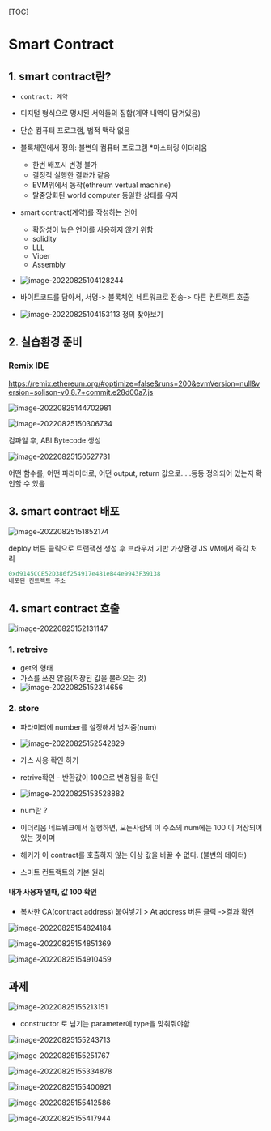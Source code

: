 [TOC]

# Smart Contract

## 1. smart contract란?

- `contract: 계약`

- 디지털 형식으로 명시된 서약들의 집합(계약 내역이 담겨있음)

- 단순 컴퓨터 프로그램, 법적 맥락 없음

- 블록체인에서 정의: 불변의 컴퓨터 프로그램 *마스터링 이더리움

  - 한번 배포시 변경 불가
  - 결정적 실행한 결과가 같음
  - EVM위에서 동작(ethreum vertual machine)
  - 탈중앙화된 world computer 동일한 상태를 유지

- smart contract(계약)를 작성하는 언어

  - 확장성이 높은 언어를 사용하지 않기 위함
  - solidity
  - LLL
  - Viper
  - Assembly

- ![image-20220825104128244](images/image-20220825104128244.png) 

- 바이트코드를 담아서, 서명-> 블록체인 네트워크로 전송-> 다른 컨트랙트 호출

- ![image-20220825104153113](images/image-20220825104153113.png) 정의 찾아보기

  

## 2. 실습환경 준비

### Remix IDE

https://remix.ethereum.org/#optimize=false&runs=200&evmVersion=null&version=soljson-v0.8.7+commit.e28d00a7.js

![image-20220825144702981](images/image-20220825144702981.png) 

![image-20220825150306734](images/image-20220825150306734.png) 

컴파일 후, ABI Bytecode 생성

![image-20220825150527731](images/image-20220825150527731.png) 

어떤 함수를, 어떤 파라미터로, 어떤 output, return 값으로.....등등 정의되어 있는지 확인할 수 있음

## 3. smart contract 배포

![image-20220825151852174](images/image-20220825151852174.png) 

deploy 버튼 클릭으로 트랜잭션 생성 후 브라우저 기반 가상환경 JS VM에서 즉각 처리

```js
0xd9145CCE52D386f254917e481eB44e9943F39138
배포된 컨트랙트 주소
```



## 4. smart contract 호출

![image-20220825152131147](images/image-20220825152131147.png) 

### 1. retreive 

- get의 형태
- 가스를 쓰진 않음(저장된 값을 불러오는 것)
- ![image-20220825152314656](images/image-20220825152314656.png) 

### 2. store

- 파라미터에 number를 설정해서 넘겨줌(num)
- ![image-20220825152542829](images/image-20220825152542829.png) 

- 가스 사용 확인 하기
- retrive확인 - 반환값이 100으로 변경됨을 확인
- ![image-20220825153528882](images/image-20220825153528882.png) 
-  num란 ?
  - 이더리움 네트워크에서 실행하면, 모든사람의 이 주소의 num에는 100 이 저장되어 있는 것이며 
  - 해커가 이 contract를 호출하지 않는 이상 값을 바꿀 수 없다. (불변의 데이터)
  - 스마트 컨트랙트의 기본 원리





#### 내가 사용자 일때, 값 100 확인

- 복사한 CA(contract address) 붙여넣기 > At address 버튼 클릭 ->결과 확인

![image-20220825154824184](images/image-20220825154824184.png) 

![image-20220825154851369](images/image-20220825154851369.png) 

![image-20220825154910459](images/image-20220825154910459.png) 





## 과제

![image-20220825155213151](images/image-20220825155213151.png) 

- constructor 로 넘기는 parameter에 type을 맞춰줘야함

![image-20220825155243713](images/image-20220825155243713.png) 

![image-20220825155251767](images/image-20220825155251767.png) 



![image-20220825155334878](images/image-20220825155334878.png) 

![image-20220825155400921](images/image-20220825155400921.png) 



![image-20220825155412586](images/image-20220825155412586.png) 

![image-20220825155417944](images/image-20220825155417944.png) 



